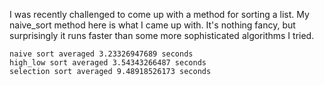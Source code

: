 I was recently challenged to come up with a method for sorting a list.  My naive_sort method here is what I came up with.  It's nothing fancy, but surprisingly it runs faster than some more sophisticated algorithms I tried.


```
naive sort averaged 3.23326947689 seconds
high_low sort averaged 3.54343266487 seconds
selection sort averaged 9.48918526173 seconds
```


